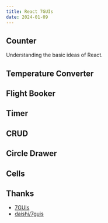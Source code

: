 ```yaml
---
title: React 7GUIs
date: 2024-01-09
---
```


## Counter

Understanding the basic ideas of React.





## Temperature Converter



## Flight Booker


## Timer 


## CRUD


## Circle Drawer 


## Cells



## Thanks

- [7GUIs](https://eugenkiss.github.io/7guis/)
- [daishi/7guis](https://codesandbox.io/search?query=daishi%207gui&page=1&configure%5BhitsPerPage%5D=12)
